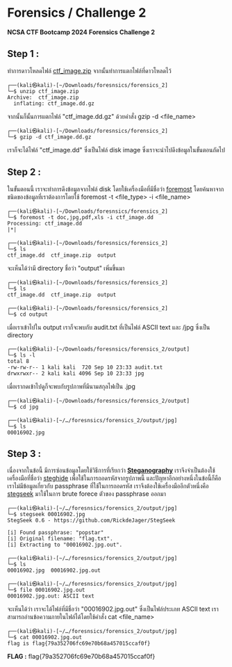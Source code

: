 # Forensics / Challenge 2
**NCSA CTF Bootcamp 2024**
**Forensics**
**Challenge 2**
## Step 1 :
ทำการดาวโหลดไฟล์ [ctf_image.zip](https://github.com/KUBits-802/NCSA-CTF-Boot-Camp-2024/raw/main/Forencics/ch2/ctf_image.zip) จากนั้นทำการแตกไฟล์ที่ดาวโหลดไว้
```
┌──(kali㉿kali)-[~/Downloads/foresnsics/forensics_2]
└─$ unzip ctf_image.zip                      
Archive:  ctf_image.zip
  inflating: ctf_image.dd.gz  
```
จากนั้นก็นั้นการแตกไฟล์ "ctf_image.dd.gz" ด้วยคำสั่ง gzip -d <file_name> 
```
┌──(kali㉿kali)-[~/Downloads/foresnsics/forensics_2]
└─$ gzip -d ctf_image.dd.gz 
```
เราก็จะได้ไฟล์ "ctf_image.dd" ซึ่งเป็นไฟล์ disk image ซึ่งเราจะนำไปดึงข้อมูลในขั้นตอนถัดไป
## Step 2 :
ในขั้นตอนนี้ เราจะทำการดึงข้อมูลจากไฟล์ disk โดยใช้เครื่องมือที่มีชื่อว่า [<u>foremost</u>](https://www.kali.org/tools/foremost/) โดยค้นหาจากชนิดของข้อมูลที่เราต้องการโดยใช้ foremost -t <file_type> -i <file_name>
```
┌──(kali㉿kali)-[~/Downloads/foresnsics/forensics_2]
└─$ foremost -t doc,jpg,pdf,xls -i ctf_image.dd 
Processing: ctf_image.dd
|*|
                                                                               
┌──(kali㉿kali)-[~/Downloads/foresnsics/forensics_2]
└─$ ls
ctf_image.dd  ctf_image.zip  output

```
จะเห็นได้ว่ามี directory ชื่อว่า "output" เพิ่มขึ้นมา 
```
┌──(kali㉿kali)-[~/Downloads/foresnsics/forensics_2]
└─$ ls
ctf_image.dd  ctf_image.zip  output

┌──(kali㉿kali)-[~/Downloads/foresnsics/forensics_2]
└─$ cd output 
``` 
เมื่อเราเข้าไปใน output เราก็จะพบกับ audit.txt ที่เป็นไฟล์ ASCII text และ /jpg ซึ่งเป็น directory 
```
┌──(kali㉿kali)-[~/Downloads/foresnsics/forensics_2/output]
└─$ ls -l
total 8
-rw-rw-r-- 1 kali kali  720 Sep 10 23:33 audit.txt
drwxrwxr-- 2 kali kali 4096 Sep 10 23:33 jpg           
```
เมื่อเรากดเข้าไปดูก็จะพบกับรูปภาพที่มีนามสกุลไฟเป็น .jpg
```
┌──(kali㉿kali)-[~/Downloads/foresnsics/forensics_2/output]
└─$ cd jpg   
                                                                                
┌──(kali㉿kali)-[~/…/foresnsics/forensics_2/output/jpg]
└─$ ls   
00016902.jpg
```
## Step 3 :
เนื่องจากในข้อนี้ มีการซ่อนข้อมูลโดยใช้วิธีการที่เรียกว่า [**Steganography**](https://mayaseven.com/th/%E0%B8%A7%E0%B8%B4%E0%B8%97%E0%B8%A2%E0%B8%B2%E0%B8%81%E0%B8%B2%E0%B8%A3%E0%B8%AD%E0%B8%B3%E0%B8%9E%E0%B8%A3%E0%B8%B2%E0%B8%87%E0%B8%82%E0%B9%89%E0%B8%AD%E0%B8%A1%E0%B8%B9%E0%B8%A5-steganography/)  เราจึงจำเป็นต้องใช้เครื่องมือที่ชื่อว่า [<u>steghide</u>](https://www.kali.org/tools/steghide/) เพื่อใช้ในการถอดรหัสจากรูปภาพนี้
และปัญหาอีกอย่างหนึ่งในข้อนี้ก็คือ เราไม่มีข้อมูลเกี่ยวกับ passphrase ที่ใช้ในการถอดรหัส เราจึงต้องใช้เครื่องมืออีกตัวหนึ่งคือ [<u>stegseek</u>](https://github.com/RickdeJager/stegseek) มาใช้ในการ brute forece ตัวของ passphrase ออกมา
```
┌──(kali㉿kali)-[~/…/foresnsics/forensics_2/output/jpg]
└─$ stegseek 00016902.jpg 
StegSeek 0.6 - https://github.com/RickdeJager/StegSeek

[i] Found passphrase: "popstar"
[i] Original filename: "flag.txt".
[i] Extracting to "00016902.jpg.out".

┌──(kali㉿kali)-[~/…/foresnsics/forensics_2/output/jpg]
└─$ ls
00016902.jpg  00016902.jpg.out

┌──(kali㉿kali)-[~/…/foresnsics/forensics_2/output/jpg]
└─$ file 00016902.jpg.out 
00016902.jpg.out: ASCII text

```
จะเห็นได้ว่า เราจะได้ไฟล์ที่มีชื่อว่า "00016902.jpg.out" ซึ่งเป็นไฟล์ประเภท ASCII text เราสามารถอ่านข้อความภายในไฟล์ได้โดยใช้คำสั่ง cat <file_name>
```
┌──(kali㉿kali)-[~/…/foresnsics/forensics_2/output/jpg]
└─$ cat 00016902.jpg.out 
flag is flag{79a352706fc69e70b68a457015ccaf0f}
```
**FLAG :** flag{79a352706fc69e70b68a457015ccaf0f}